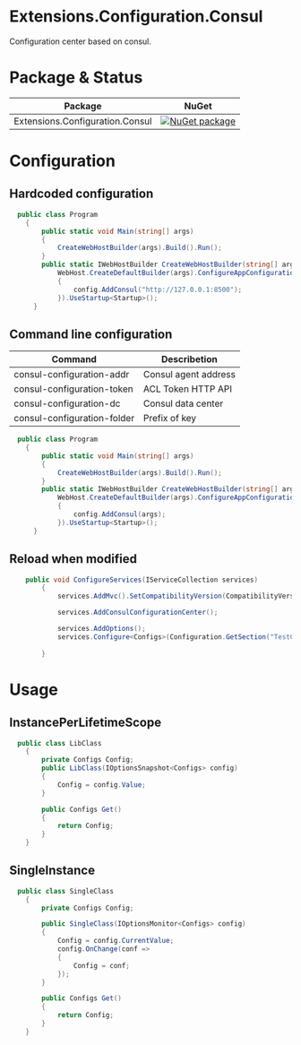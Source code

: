# Extensions.Configuration.Consul
Configuration center based on consul.

# Package & Status
Package | NuGet
---------|------
Extensions.Configuration.Consul|[![NuGet package](https://buildstats.info/nuget/Extensions.Configuration.Consul)](https://www.nuget.org/packages/Extensions.Configuration.Consul)



# Configuration

## Hardcoded configuration
```csharp
  public class Program
	{
		public static void Main(string[] args)
		{
			CreateWebHostBuilder(args).Build().Run();
		}
		public static IWebHostBuilder CreateWebHostBuilder(string[] args) =>
			WebHost.CreateDefaultBuilder(args).ConfigureAppConfiguration((context, config) =>
			{
				config.AddConsul("http://127.0.0.1:8500");
			}).UseStartup<Startup>();
	  }
```

## Command line configuration
Command | Describetion
---------|------
consul-configuration-addr|Consul agent address
consul-configuration-token|ACL Token HTTP API
consul-configuration-dc|Consul data center
consul-configuration-folder|Prefix of key



```csharp
  public class Program
	{
		public static void Main(string[] args)
		{
			CreateWebHostBuilder(args).Build().Run();
		}
		public static IWebHostBuilder CreateWebHostBuilder(string[] args) =>
			WebHost.CreateDefaultBuilder(args).ConfigureAppConfiguration((context, config) =>
			{
				config.AddConsul(args);
			}).UseStartup<Startup>();
	  }
```


## Reload when modified
```csharp
    public void ConfigureServices(IServiceCollection services)
		{
			services.AddMvc().SetCompatibilityVersion(CompatibilityVersion.Version_2_2);

			services.AddConsulConfigurationCenter();

			services.AddOptions();
			services.Configure<Configs>(Configuration.GetSection("TestConfig"));
		
		}
```

# Usage
## InstancePerLifetimeScope
```csharp
  public class LibClass
	{
		private Configs Config;
		public LibClass(IOptionsSnapshot<Configs> config)
		{
			Config = config.Value;
		}

		public Configs Get()
		{
			return Config;
		}
	}
```

## SingleInstance
```csharp
  public class SingleClass
	{
		private Configs Config;

		public SingleClass(IOptionsMonitor<Configs> config)
		{
			Config = config.CurrentValue;
			config.OnChange(conf =>
			{
				Config = conf;
			});
		}

		public Configs Get()
		{
			return Config;
		}
	}
```



